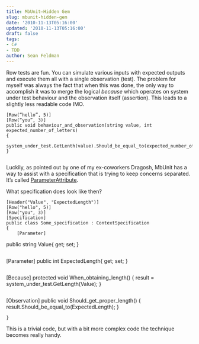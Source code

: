 ```yaml
---
title: MbUnit–Hidden Gem
slug: mbunit-hidden-gem
date: '2010-11-13T05:16:00'
updated: '2010-11-13T05:16:00'
draft: false
tags:
- C#
- TDD
author: Sean Feldman
---
```



Row tests are fun. You can simulate various inputs with expected outputs and execute them all with a single observation (test). The problem for myself was always the fact that when this was done, the only way to accomplish it was to merge the logical *because* which operates on system under test behaviour and the observation itself (assertion). This leads to a slightly less readable code IMO.

```
[Row(“hello”, 5)]
[Row(“you”, 3)]
public void behaviour_and_observation(string value, int expected_number_of_letters)
{
	system_under_test.GetLenth(value).Should_be_equal_to(expected_number_of_letters);
}


```

Luckily, as pointed out by one of my ex-coworkers Dragosh, MbUnit has a way to assist with a specification that is trying to keep concerns separated. It’s called [ParameterAttribute](http://www.gallio.org/api/html/T_MbUnit_Framework_ParameterAttribute.htm).

What specification does look like then?

```
[Header("Value", "ExpectedLength")]
[Row("hello", 5)]
[Row("you", 3)]
[Specification]
public class Some_specification : ContextSpecification
{
	[Parameter]
```
public string Value{ get; set; }
```
```
[Parameter]
             public int ExpectedLength{ get; set; }
```
```
[Because]
             protected void When_obtaining_length()
             {
                      result = system_under_test.GetLength(Value);
             }
```
```
[Observation]
  	 public void Should_get_proper_length()
             {
                      result.Should_be_equal_to(ExpectedLength);
             }
```
}
```

This is a trivial code, but with a bit more complex code the technique becomes really handy.


